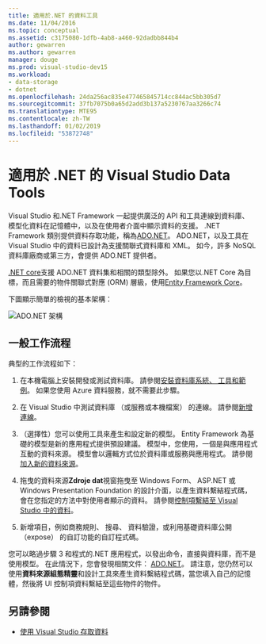 ```yaml
---
title: 適用於.NET 的資料工具
ms.date: 11/04/2016
ms.topic: conceptual
ms.assetid: c3175080-1dfb-4ab8-a460-92dadbb844b4
author: gewarren
ms.author: gewarren
manager: douge
ms.prod: visual-studio-dev15
ms.workload:
- data-storage
- dotnet
ms.openlocfilehash: 24da256ac835e477465845714cc844ac5bb305d7
ms.sourcegitcommit: 37fb7075b0a65d2add3b137a5230767aa3266c74
ms.translationtype: MTE95
ms.contentlocale: zh-TW
ms.lasthandoff: 01/02/2019
ms.locfileid: "53872748"
---
```

# <a name="visual-studio-data-tools-for-net"></a>適用於 .NET 的 Visual Studio Data Tools

Visual Studio 和.NET Framework 一起提供廣泛的 API 和工具連線到資料庫、 模型化資料在記憶體中，以及在使用者介面中顯示資料的支援。 .NET Framework 類別提供資料存取功能，稱為[ADO.NET](/dotnet/framework/data/adonet/index)。 ADO.NET，以及工具在 Visual Studio 中的資料已設計為支援關聯式資料庫和 XML。 如今，許多 NoSQL 資料庫廠商或第三方，會提供 ADO.NET 提供者。

[.NET core](/dotnet/core/)支援 ADO.NET 資料集和相關的類型除外。 如果您以.NET Core 為目標，而且需要的物件關聯式對應 (ORM) 層級，使用[Entity Framework Core](/ef/core/)。

下圖顯示簡單的檢視的基本架構：

![ADO.NET 架構](../data-tools/media/raddata-ado-net-architecture-diagram.png)

## <a name="typical-workflow"></a>一般工作流程

典型的工作流程如下：

1. 在本機電腦上安裝開發或測試資料庫。 請參閱[安裝資料庫系統、 工具和範例](../data-tools/installing-database-systems-tools-and-samples.md)。 如果您使用 Azure 資料服務，就不需要此步驟。

2. 在 Visual Studio 中測試資料庫 （或服務或本機檔案） 的連線。 請參閱[新增連線](../data-tools/add-new-connections.md)。

3. （選擇性）您可以使用工具來產生和設定新的模型。 Entity Framework 為基礎的模型是新的應用程式提供預設建議。 模型中，您使用，一個是與應用程式互動的資料來源。 模型會以邏輯方式位於資料庫或服務與應用程式。 請參閱[加入新的資料來源](../data-tools/add-new-data-sources.md)。

4. 拖曳的資料來源**Zdroje dat**視窗拖曳至 Windows Form、 ASP.NET 或 Windows Presentation Foundation 的設計介面，以產生資料繫結程式碼，會在您指定的方法中對使用者顯示的資料。 請參閱[控制項繫結至 Visual Studio 中的資料](../data-tools/bind-controls-to-data-in-visual-studio.md)。

5. 新增項目，例如商務規則、 搜尋、 資料驗證，或利用基礎資料庫公開 （expose） 的自訂功能的自訂程式碼。

您可以略過步驟 3 和程式的.NET 應用程式，以發出命令，直接與資料庫，而不是使用模型。 在此情況下，您會發現相關文件： [ADO.NET](/dotnet/framework/data/adonet/index)。 請注意，您仍然可以使用**資料來源組態精靈**和設計工具來產生資料繫結程式碼，當您填入自己的記憶體，然後將 UI 控制項資料繫結至這些物件的物件。

## <a name="see-also"></a>另請參閱

- [使用 Visual Studio 存取資料](../data-tools/accessing-data-in-visual-studio.md)